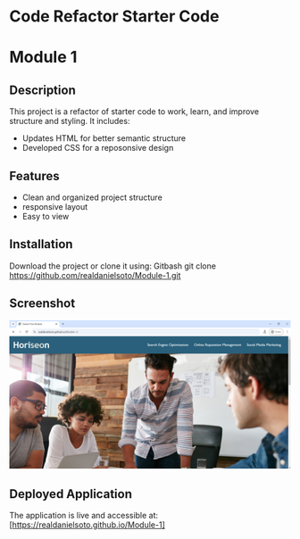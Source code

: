 # Code Refactor Starter Code
# Module 1

## Description
This project is a refactor of starter code to work, learn, and improve structure and styling. It includes:
- Updates HTML for better semantic structure
- Developed CSS for a reposonsive design
## Features
- Clean and organized project structure
- responsive layout
- Easy to view

## Installation
Download the project or clone it using:
Gitbash
git clone https://github.com/realdanielsoto/Module-1.git

## Screenshot
![Deployed Application Screenshot](assets/images/sshotmod1.png)

## Deployed Application

The application is live and accessible at: [https://realdanielsoto.github.io/Module-1]